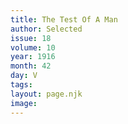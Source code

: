 ```yaml
---
title: The Test Of A Man
author: Selected
issue: 18
volume: 10
year: 1916
month: 42
day: V
tags:
layout: page.njk
image:
---
```



